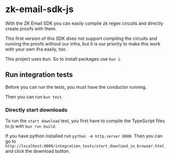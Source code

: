 # zk-email-sdk-js

With the ZK Email SDK you can easily compile zk regex circuits and directly create proofs with them.

This first version of this SDK does not support compiling the circuits and running the proofs without our infra,
but it is our priority to make this work with your own ifra easily, too.

This project uses bun. So to install packages use `bun i`.

## Run integration tests

Before you can run the tests, you must have the conductor running.

Then you can run `bun test`.

### Directly start downloads

To run the `start download` test, you first have to compile the TypeScript files to js with `bun run build`.

If you have python installed run `python -m http.server 8000`. Then you can go to
`http://localhost:8000/integration_tests/start_downlaod_in_browser.html` and click the download button.
